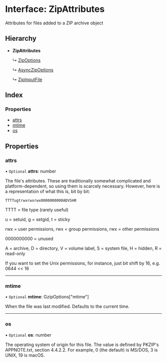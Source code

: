 # Interface: ZipAttributes

Attributes for files added to a ZIP archive object

## Hierarchy

* **ZipAttributes**

  ↳ [ZipOptions](zipoptions.md)

  ↳ [AsyncZipOptions](asynczipoptions.md)

  ↳ [ZipInputFile](zipinputfile.md)

## Index

### Properties

* [attrs](zipattributes.md#attrs)
* [mtime](zipattributes.md#mtime)
* [os](zipattributes.md#os)

## Properties

### attrs

• `Optional` **attrs**: number

The file's attributes. These are traditionally somewhat complicated
and platform-dependent, so using them is scarcely necessary. However,
here is a representation of what this is, bit by bit:

`TTTTugtrwxrwxrwx0000000000ADVSHR`

TTTT = file type (rarely useful)

u = setuid, g = setgid, t = sticky

rwx = user permissions, rwx = group permissions, rwx = other permissions

0000000000 = unused

A = archive, D = directory, V = volume label, S = system file, H = hidden, R = read-only

If you want to set the Unix permissions, for instance, just bit shift by 16, e.g. 0644 << 16

___

### mtime

• `Optional` **mtime**: GzipOptions[\"mtime\"]

When the file was last modified. Defaults to the current time.

___

### os

• `Optional` **os**: number

The operating system of origin for this file. The value is defined
by PKZIP's APPNOTE.txt, section 4.4.2.2. For example, 0 (the default)
is MS/DOS, 3 is UNIX, 19 is macOS.
